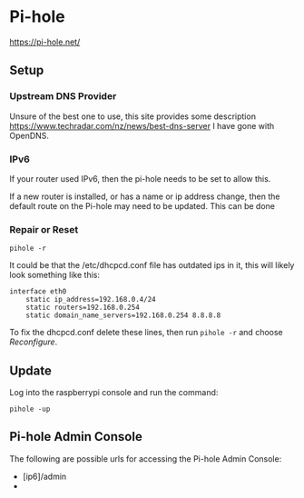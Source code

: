 # Pi-hole
https://pi-hole.net/

## Setup

### Upstream DNS Provider
Unsure of the best one to use, this site provides some description https://www.techradar.com/nz/news/best-dns-server
I have gone with OpenDNS.

### IPv6
If your router used IPv6, then the pi-hole needs to be set to allow this.


If a new router is installed, or has a name or ip address change, then the default route on the Pi-hole may need to be updated.
This can be done 

### Repair or Reset
```
pihole -r
```

It could be that the /etc/dhcpcd.conf file has outdated ips in it, this will likely look something like this:
```
interface eth0
    static ip_address=192.168.0.4/24
    static routers=192.168.0.254
    static domain_name_servers=192.168.0.254 8.8.8.8
```
To fix the dhcpcd.conf delete these lines, then run `pihole -r` and choose *Reconfigure*.

## Update
Log into the raspberrypi console and run the command:

```console
pihole -up
```

## Pi-hole Admin Console

The following are possible urls for accessing the Pi-hole Admin Console:
 - [ip6]/admin
 - 
